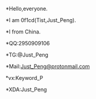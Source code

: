 *Hello,everyone.

*I am 0f1cd(Tist,Just_Peng).

*I from China.

*QQ:2950909106

*TG:@Just_Peng

*Mail:Just_Peng@protonmail.com

*vx:Keyword_P

*XDA:Just_Peng

